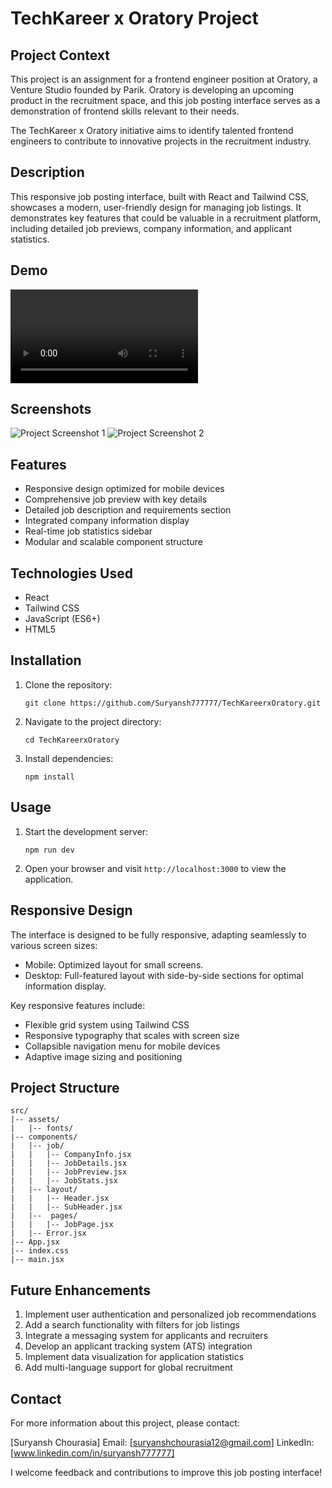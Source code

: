 #  TechKareer x Oratory Project

## Project Context

This project is an assignment for a frontend engineer position at Oratory, a Venture Studio founded by Parik. Oratory is developing an upcoming product in the recruitment space, and this job posting interface serves as a demonstration of frontend skills relevant to their needs.

The TechKareer x Oratory initiative aims to identify talented frontend engineers to contribute to innovative projects in the recruitment industry.

## Description

This responsive job posting interface, built with React and Tailwind CSS, showcases a modern, user-friendly design for managing job listings. It demonstrates key features that could be valuable in a recruitment platform, including detailed job previews, company information, and applicant statistics.

## Demo

![Project Video](/videos/FinalVideo.webm)

## Screenshots

![Project Screenshot 1](/images/FinalScreenShot.png)
![Project Screenshot 2](/images/FinalScreenshot2.png)

## Features

- Responsive design optimized for mobile devices
- Comprehensive job preview with key details
- Detailed job description and requirements section
- Integrated company information display
- Real-time job statistics sidebar
- Modular and scalable component structure

## Technologies Used

- React
- Tailwind CSS
- JavaScript (ES6+)
- HTML5

## Installation

1. Clone the repository:
   ```
   git clone https://github.com/Suryansh777777/TechKareerxOratory.git
   ```
2. Navigate to the project directory:
   ```
   cd TechKareerxOratory
   ```
3. Install dependencies:
   ```
   npm install
   ```

## Usage

1. Start the development server:
   ```
   npm run dev
   ```
2. Open your browser and visit `http://localhost:3000` to view the application.

## Responsive Design

The interface is designed to be fully responsive, adapting seamlessly to various screen sizes:

- Mobile: Optimized layout for small screens.
- Desktop: Full-featured layout with side-by-side sections for optimal information display.

Key responsive features include:
- Flexible grid system using Tailwind CSS
- Responsive typography that scales with screen size
- Collapsible navigation menu for mobile devices
- Adaptive image sizing and positioning

## Project Structure

```
src/
|-- assets/
|   |-- fonts/
|-- components/
|   |-- job/
|   |   |-- CompanyInfo.jsx
|   |   |-- JobDetails.jsx
|   |   |-- JobPreview.jsx
|   |   |-- JobStats.jsx
|   |-- layout/
|   |   |-- Header.jsx
|   |   |-- SubHeader.jsx
|   |--  pages/
|   |   |-- JobPage.jsx
|   |-- Error.jsx
|-- App.jsx
|-- index.css
|-- main.jsx

```

## Future Enhancements

1. Implement user authentication and personalized job recommendations
2. Add a search functionality with filters for job listings
3. Integrate a messaging system for applicants and recruiters
4. Develop an applicant tracking system (ATS) integration
5. Implement data visualization for application statistics
6. Add multi-language support for global recruitment

## Contact

For more information about this project, please contact:

[Suryansh Chourasia]
Email: [suryanshchourasia12@gmail.com]
LinkedIn: [www.linkedin.com/in/suryansh777777]


I welcome feedback and contributions to improve this job posting interface!

